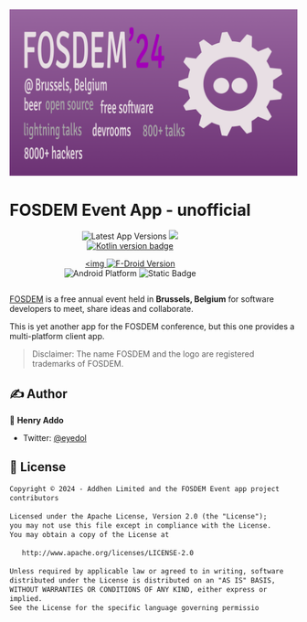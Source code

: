 <picture>
  <source media="(prefers-color-scheme: dark)" srcset="docs/assets/images/cover-dark.png">
  <source media="(prefers-color-scheme: light)" srcset="docs/assets/images/cover-light.png">
  <img alt="app-cover-readme-file" src="docs/assets/images/cover-dark.png">
</picture>


<div style="display: inline-block"  align="center">
	<h1>FOSDEM Event App - unofficial</h1>
	<p>
		<img src="https://img.shields.io/github/v/release/eyedol/fosdem?style=flat" alt="Latest App Versions">
  		<a href="https://f-droid.org/en/packages/com.addhen.fosdem.android.app">
<img src="https://img.shields.io/f-droid/v/com.addhen.fosdem.android.app?style=flat" />
</a>
<br />
<a href="https://kotlinlang.org">
<img alt="Kotlin version badge" src="https://img.shields.io/badge/dynamic/toml?url=https://raw.githubusercontent.com/eyedol/fosdem/trunk/gradle/libs.versions.toml&query=versions.kotlin&style=flat&logo=kotlin&label=Kotlin">
</a>

<a href="https://f-droid.org/en/packages/com.addhen.fosdem.android.app/"><img <img alt="F-Droid Version" src="https://img.shields.io/f-droid/v/com.addhen.fosdem.android.app">
</a>
<br />
<img alt="Android Platform" src="https://img.shields.io/badge/platform-android-6EDB8D?style=flat">
<img alt="Static Badge" src="https://img.shields.io/badge/platform-desktop-DB413D?style=flat">

</div>

[FOSDEM](https://fosdem.org/) is a free annual event held in **Brussels, Belgium** for software developers to meet, share ideas and collaborate.

This is yet another app for the FOSDEM conference, but this one provides a multi-platform client app.

> Disclaimer: The name FOSDEM and the logo are registered trademarks of FOSDEM.


## ✍️ Author

👤 **Henry Addo**

* Twitter: <a href="https://twitter.com/eyedol" target="_blank">@eyedol</a>

## 📝 License

```
Copyright © 2024 - Addhen Limited and the FOSDEM Event app project contributors

Licensed under the Apache License, Version 2.0 (the "License");
you may not use this file except in compliance with the License.
You may obtain a copy of the License at

   http://www.apache.org/licenses/LICENSE-2.0

Unless required by applicable law or agreed to in writing, software
distributed under the License is distributed on an "AS IS" BASIS,
WITHOUT WARRANTIES OR CONDITIONS OF ANY KIND, either express or implied.
See the License for the specific language governing permissio
```